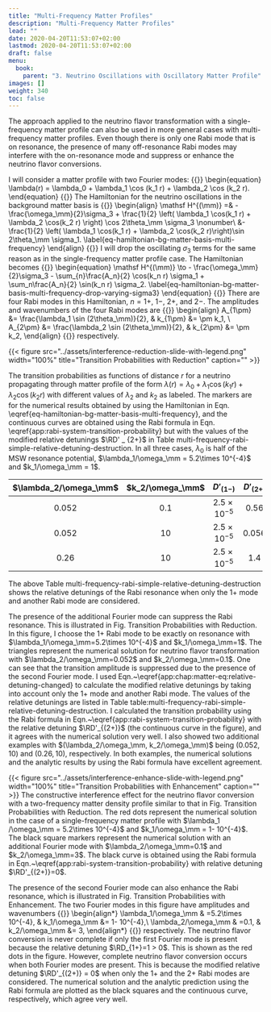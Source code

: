 ```yaml
---
title: "Multi-Frequency Matter Profiles"
description: "Multi-Frequency Matter Profiles"
lead: ""
date: 2020-04-20T11:53:07+02:00
lastmod: 2020-04-20T11:53:07+02:00
draft: false
menu:
  book:
    parent: "3. Neutrino Oscillations with Oscillatory Matter Profile"
images: []
weight: 340
toc: false
---
```



The approach applied to the neutrino flavor transformation with a single-frequency matter profile can also be used in more general cases with multi-frequency matter profiles. Even though there is only one Rabi mode that is on resonance, the presence of many off-resonance Rabi modes may interfere with the on-resonance mode and suppress or enhance the neutrino flavor conversions.

I will consider a matter profile with two Fourier modes:
{{<m>}}
\begin{equation}
    \lambda(r) = \lambda_0 + \lambda_1 \cos (k_1 r) + \lambda_2 \cos (k_2 r).
\end{equation}
{{</m>}}
The Hamiltonian for the neutrino oscillations in the background matter basis is
{{<m>}}
\begin{align}
  \mathsf H^{(\mm)} =& - \frac{\omega_\mm}{2}\sigma_3  + \frac{1}{2} \left( \lambda_1 \cos(k_1 r) + \lambda_2 \cos(k_2 r) \right) \cos 2\theta_\mm \sigma_3 \nonumber\\
   &- \frac{1}{2} \left( \lambda_1 \cos(k_1 r) + \lambda_2 \cos(k_2 r)\right)\sin 2\theta_\mm \sigma_1.
  \label{eq-hamiltonian-bg-matter-basis-multi-frequency}
\end{align}
{{</m>}}
I will drop the oscillating $\sigma_3$ terms for the same reason as in the single-frequency matter profile case. The Hamiltonian becomes
{{<m>}}
\begin{equation}
  \mathsf H^{(\mm)} \to - \frac{\omega_\mm}{2}\sigma_3  - \sum_{n}\frac{A_n}{2} \cos(k_n r)  \sigma_1 + \sum_n\frac{A_n}{2} \sin(k_n r) \sigma_2.
  \label{eq-hamiltonian-bg-matter-basis-multi-frequency-drop-varying-sigma3}
\end{equation}
{{</m>}}
There are four Rabi modes in this Hamiltonian, $n=1+$, $1-$, $2+$, and $2-$. The amplitudes and wavenumbers of the four Rabi modes are
{{<m>}}
\begin{align}
    A_{1\pm} &= \frac{\lambda_1 \sin (2\theta_\mm)}{2}, & k_{1\pm} &= \pm k_1, \\
    A_{2\pm} &= \frac{\lambda_2 \sin (2\theta_\mm)}{2}, & k_{2\pm} &= \pm k_2,
\end{align}
{{</m>}}
respectively.


{{< figure src="../assets/interference-reduction-slide-with-legend.png" width="100%" title="Transition Probabilities with Reduction" caption="" >}}

The transition probabilities as functions of distance $r$ for a neutrino propagating through matter profile of the form $\lambda(r) = \lambda_0 + \lambda_1 \cos (k_1 r) + \lambda_2 \cos (k_2 r)$ with different values of $\lambda _ 2$ and $k _ 2$ as labeled. The markers are for the numerical results obtained by using the Hamiltonian in Eqn. \eqref{eq-hamiltonian-bg-matter-basis-multi-frequency}, and the continuous curves are obtained using the Rabi formula in Eqn. \eqref{app:rabi-system-transition-probability} but with the values of the modified relative detunings $\RD' _ {2+}$ in Table multi-frequency-rabi-simple-relative-detuning-destruction. In all three cases, $\lambda_0$ is half of the MSW resonance potential, $\lambda_1/\omega_\mm = 5.2\times 10^{-4}$ and $k_1/\omega_\mm = 1$.

| $\lambda_2/\omega_\mm$ | $k_2/\omega_\mm$ | $D'_ {(1-)}$         | $D' _ {(2+)}$ | $D'_ {(2-)}$ |
|:------------------------:|:------------------:|:---------------------:|:-------------:|:-------------:|
| $0.052$                | $0.1$            | $2.5\times 10^{-5}$ | 0.56        | 0.46        |
| $0.052$                | $10$             | $2.5\times 10^{-5}$ | 0.056       | 0.045       |
| $0.26$                 | $10$             | $2.5\times 10^{-5}$ | 1.4         | 1.1         |

The above Table multi-frequency-rabi-simple-relative-detuning-destruction shows the relative detunings of the Rabi resonance when only the $1+$ mode and another Rabi mode are considered.

The presence of the additional Fourier mode can suppress the Rabi resonance. This is illustrated in Fig. Transition Probabilities with Reduction. In this figure, I choose the $1+$ Rabi mode to be exactly on resonance with $\lambda_1/\omega_\mm=5.2\times 10^{-4}$ and $k_1/\omega_\mm=1$. The triangles represent the numerical solution for neutrino flavor transformation with $\lambda_2/\omega_\mm=0.052$ and $k_2/\omega_\mm=0.1$. One can see that the transition amplitude is suppressed due to the presence of the second Fourier mode. I used Eqn.~\eqref{app:chap:matter-eq:relative-detuning-changed} to calculate the modified relative detunings by taking into account only the $1+$ mode and another Rabi mode. The values of the relative detunings are listed in Table table:multi-frequency-rabi-simple-relative-detuning-destruction. I calculated the transition probability using the Rabi formula in Eqn.~\eqref{app:rabi-system-transition-probability} with the relative detuning $\RD'_{(2+)}$ (the continuous curve in the figure), and it agrees with the numerical solution very well. I also showed two additional examples with $(\lambda_2/\omega_\mm, k_2/\omega_\mm)$ being $(0.052, 10)$ and $(0.26, 10)$, respectively. In both examples, the numerical solutions and the analytic results by using the Rabi formula have excellent agreement.



{{< figure src="../assets/interference-enhance-slide-with-legend.png" width="100%" title="Transition Probabilities with Enhancement" caption="" >}}
The constructive interference effect for the neutrino flavor conversion with a two-frequency matter density profile similar to that in Fig. Transition Probabilities with Reduction. The red dots represent the numerical solution in the case of a single-frequency matter profile with $\lambda_1 /\omega_\mm = 5.2\times 10^{-4}$ and $k_1/\omega_\mm = 1- 10^{-4}$. The black square markers represent the numerical solution with an additional Fourier mode with $\lambda_2/\omega_\mm=0.1$ and $k_2/\omega_\mm=3$. The black curve is obtained using the Rabi formula in Eqn.~\eqref{app:rabi-system-transition-probability} with relative detuning $\RD'_{(2+)}=0$.


The presence of the second Fourier mode can also enhance the Rabi resonance, which is illustrated in Fig. Transition Probabilities with Enhancement. The two Fourier modes in this figure have amplitudes and wavenumbers
{{<m>}}
\begin{align*}
    \lambda_1/\omega_\mm & =5.2\times 10^{-4}, & k_1/\omega_\mm &= 1- 10^{-4},\\
    \lambda_2/\omega_\mm & =0.1, & k_2/\omega_\mm &= 3,
\end{align*}
{{</m>}}
respectively. The neutrino flavor conversion is never complete if only the first Fourier mode is present because the relative detuning $\RD_{1+}=1 > 0$. This is shown as the red dots in the figure. However, complete neutrino flavor conversion occurs when both Fourier modes are present. This is because the modified relative detuning $\RD'_{(2+)} = 0$ when only the $1+$ and the $2+$ Rabi modes are considered. The numerical solution and the analytic prediction using the Rabi formula are plotted as the black squares and the continuous curve, respectively, which agree very well.


